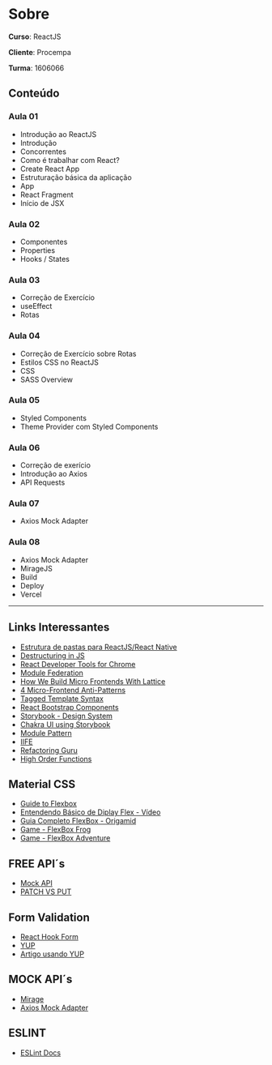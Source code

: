 # Sobre
**Curso**: ReactJS 

**Cliente**: Procempa

**Turma**: 1606066

## Conteúdo
### Aula 01
- Introdução ao ReactJS
- Introdução
- Concorrentes
- Como é trabalhar com React?
- Create React App
- Estruturação básica da aplicação
- App
- React Fragment
- Início de JSX

### Aula 02
- Componentes
- Properties
- Hooks / States

### Aula 03
- Correção de Exercício
- useEffect
- Rotas

### Aula 04
- Correção de Exercício sobre Rotas
- Estilos CSS no ReactJS
- CSS
- SASS Overview

### Aula 05
- Styled Components
- Theme Provider com Styled Components

### Aula 06
- Correção de exerício
- Introdução ao Axios
- API Requests

### Aula 07
- Axios Mock Adapter

### Aula 08
- Axios Mock Adapter
- MirageJS
- Build
- Deploy
- Vercel

---

## Links Interessantes
* [Estrutura de pastas para ReactJS/React Native](https://www.youtube.com/watch?v=X2RKRKdqqwM-)
* [Destructuring in JS](https://developer.mozilla.org/pt-BR/docs/Web/JavaScript/Reference/Operators/Destructuring_assignment)
* [React Developer Tools for Chrome](https://chrome.google.com/webstore/detail/react-developer-tools/fmkadmapgofadopljbjfkapdkoienihi)
* [Module Federation](https://webpack.js.org/concepts/module-federation/)
* [How We Build Micro Frontends With Lattice](https://netflixtechblog.com/how-we-build-micro-frontends-with-lattice-22b8635f77ea)
* [4 Micro-Frontend Anti-Patterns](https://javascript.plainenglish.io/four-micro-frontend-anti-patterns-58aaa9fe19d5)
* [Tagged Template Syntax](https://developer.mozilla.org/en-US/docs/Web/JavaScript/Reference/Template_literals#tagged_templates)
* [React Bootstrap Components](https://react-bootstrap.github.io/)
* [Storybook - Design System](https://storybook.js.org/)
* [Chakra UI using Storybook](https://chakra-ui.netlify.app/?path=/story/accordion--default)
* [Module Pattern](https://desenvolvimentoparaweb.com/javascript/javascript-module-pattern-padrao-modulo/)
* [IIFE](https://developer.mozilla.org/en-US/docs/Glossary/IIFE)
* [Refactoring Guru](https://refactoring.guru/design-patterns)
* [High Order Functions](https://eloquentjavascript.net/05_higher_order.html)

## Material CSS
* [Guide to Flexbox](https://css-tricks.com/snippets/css/a-guide-to-flexbox/)
* [Entendendo Básico de Diplay Flex - Vídeo](https://www.youtube.com/watch?v=fVNyfDUuock)
* [Guia Completo FlexBox - Origamid](https://origamid.com/projetos/flexbox-guia-completo/)
* [Game - FlexBox Frog](https://flexboxfroggy.com/#pt-br)
* [Game - FlexBox Adventure](https://codingfantasy.com/games/flexboxadventure)

## FREE API´s 
* [Mock API](https://mockapi.io/)
* [PATCH VS PUT](https://medium.com/@gabrielrufino.js/put-vs-patch-pare-de-agora-escolher-errado-533b8c6058d9)

## Form Validation
* [React Hook Form](https://react-hook-form.com/)
* [YUP](https://www.npmjs.com/package/yup)
* [Artigo usando YUP](https://blog.betrybe.com/desenvolvimento-web/yup/)

## MOCK API´s
* [Mirage](https://miragejs.com/)
* [Axios Mock Adapter](https://www.npmjs.com/package/axios-mock-adapter)

## ESLINT
* [ESLint Docs](https://eslint.org/docs/latest/user-guide/configuring/rules)

